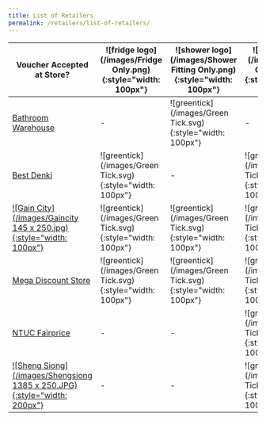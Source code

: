 ```yaml
---
title: List of Retailers
permalink: /retailers/list-of-retailers/
---
```


| Voucher Accepted at Store? | ![fridge logo](/images/Fridge Only.png){:style="width: 100px"} |   ![shower logo](/images/Shower Fitting Only.png){:style="width: 100px"} | ![LED logo](/images/LED Only.png){:style="width: 100px"}
|-|-|-|-|
| [Bathroom Warehouse](https://bathroomwarehouse.com.sg/contact/) |-|![greentick](/images/Green Tick.svg){:style="width: 100px"}|-
| [Best Denki](https://www.bestdenki.com.sg/store-locator) | ![greentick](/images/Green Tick.svg){:style="width: 100px"} |-|![greentick](/images/Green Tick.svg){:style="width: 100px"}
| [![Gain City](/images/Gaincity 145 x 250.jpg){:style="width: 100px"}](https://www.gaincity.com/customer-service/store-locations) | ![greentick](/images/Green Tick.svg){:style="width: 100px"} |![greentick](/images/Green Tick.svg){:style="width: 100px"}|![greentick](/images/Green Tick.svg){:style="width: 100px"}
| [Mega Discount Store](https://megadiscountstore.com.sg/pages/contact-us) |![greentick](/images/Green Tick.svg){:style="width: 100px"} |![greentick](/images/Green Tick.svg){:style="width: 100px"}|![greentick](/images/Green Tick.svg){:style="width: 100px"}
| [NTUC Fairprice](https://www.fairprice.com.sg/store-locator) |-|-|![greentick](/images/Green Tick.svg){:style="width: 100px"}
| [![Sheng Siong](/images/Shengsiong 1385 x 250.JPG){:style="width: 200px"}](https://corporate.shengsiong.com.sg/store-locator/) |-|-|![greentick](/images/Green Tick.svg){:style="width: 100px"}
